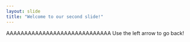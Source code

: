 ```yaml
---
layout: slide
title: "Welcome to our second slide!"
---
```

AAAAAAAAAAAAAAAAAAAAAAAAAAAAA
Use the left arrow to go back!
